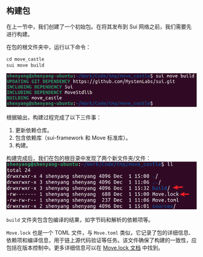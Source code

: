 ## 构建包

在上一节中，我们创建了一个初始包。在将其发布到 Sui 网络之前，我们需要先进行构建。

在包的根文件夹中，运行以下命令：
```
cd move_castle
sui move build
```
![build](../04_构建、测试、发布/images/4-1.png?raw=true)

根据输出，构建过程完成了以下三件事：

1.	更新依赖仓库。
2.	包含依赖库（sui-framework 和 Move 标准库）。
3.	构建。

构建完成后，我们在包的根目录中发现了两个新文件夹/文件：
![ll](../04_构建、测试、发布/images/4-2.png?raw=true)

`build` 文件夹包含包编译的结果，如字节码和解析的依赖项等。

`Move.lock` 也是一个 TOML 文件，与 `Move.toml` 类似，它记录了包的详细信息、依赖项和编译信息，用于链上源代码验证等任务。该文件确保了构建的一致性，应包括在版本控制中。更多详细信息可以在 [Move.lock 文档](https://docs.sui.io/references/move/move-lock) 中找到。